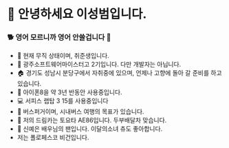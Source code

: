 # 🐸 안녕하세요 이성범입니다.
### 🐕 영어 모르니까 영어 안쓸겁니다 🐖

- 🏢 현재 무직 상태이며, 취준생입니다.
- 🏫 광주소프트웨어마이스터고 2기입니다. 다만 개발자는 아닙니다.
- 🏠 경기도 성남시 분당구에서 자취중에 있으며, 언제나 고향에 돌아 갈 준비를 하고 있습니다.
- 📱 아이폰8을 약 3년 반동안 사용중입니다.
- 💻 서피스 랩탑 3 15를 사용중입니다
- 🚌 버스퍼거이며, 시내버스 여행의 목표가 있습니다.
- 🚗 저의 드림카는 토요타 AE86입니다. 두부배달차 맞습니다.
- 🌸 신예은 배우님의 팬입니다. 이달의소녀 츄도 좋아합니다.
- 저는 폴로페스코 비건입니다.
<!---
uncyclocity/uncyclocity is a ✨ special ✨ repository because its `README.md` (this file) appears on your GitHub profile.
You can click the Preview link to take a look at your changes.
--->
